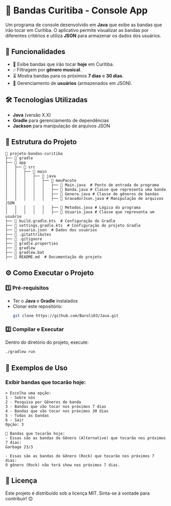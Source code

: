 # 🎸 Bandas Curitiba - Console App

Um programa de console desenvolvido em **Java** que exibe as bandas que irão tocar em Curitiba. O aplicativo permite visualizar as bandas por diferentes critérios e utiliza **JSON** para armazenar os dados dos usuários.

## 🚀 Funcionalidades

- 📅 Exibe bandas que irão tocar **hoje** em Curitiba.
- 🎶 Filtragem por **gênero musical**.
- ⏳ Mostra bandas para os próximos **7 dias** e **30 dias**.
- 👤 Gerenciamento de **usuários** (armazenados em JSON).

## 🛠️ Tecnologias Utilizadas

- **Java** (versão X.X)
- **Gradle** para gerenciamento de dependências
- **Jackson** para manipulação de arquivos JSON

## 📂 Estrutura do Projeto

```
📂 projeto-bandas-curitiba
├── 📁 gradle
├── 📁 app
│   ├── 📁 src
│   │   ├── 📁 main
│   │   │   ├── 📁 java
│   │   │   │   ├── 📁 meuPacote
│   │   │   │   │   ├── 📄 Main.java  # Ponto de entrada do programa
│   │   │   │   │   ├── 📄 Banda.java # Classe que representa uma banda
│   │   │   │   │   ├── 📄 Genero.java # Classe de gêneros de bandas
│   │   │   │   │   ├── 📄 GravadorJson.java # Manipulação de arquivos JSON
│   │   │   │   │   ├── 📄 Metodos.java # Lógica do programa
│   │   │   │   │   ├── 📄 Usuario.java # Classe que representa um usuário
├── 📄 build.gradle.kts  # Configuração do Gradle
├── 📄 settings.gradle.kts  # Configuração do projeto Gradle
├── 📄 usuario.json  # Dados dos usuários
├── 📄 .gitattributes
├── 📄 .gitignore
├── 📄 gradle.properties
├── 📄 gradlew
├── 📄 gradlew.bat
├── 📄 README.md  # Documentação do projeto
```

## ⚙️ Como Executar o Projeto

### 1️⃣ Pré-requisitos

- Ter o **Java** e **Gradle** instalados
- Clonar este repositório:
  ```sh
  git clone https://github.com/Baroli03/Java.git
  ```

### 2️⃣ Compilar e Executar

Dentro do diretório do projeto, execute:

```sh
./gradlew run
```

## 📌 Exemplos de Uso

### Exibir bandas que tocarão hoje:

```
> Escolha uma opção:
1 - Sobre nós
2 - Pesquisa por Gêneros de banda
3 - Bandas que vão tocar nos próximos 7 dias
4 - Bandas que vão tocar nos próximos 30 dias
5 - Todas as bandas
6 - Sair
Opção: 3

🎸 Bandas que tocarão hoje:
- Essas são as bandas do Gênero (Alternative) que tocarão nos próximos 7 dias:
Garbage 23/3

- Essas são as bandas do Gênero (Rock) que tocarão nos próximos 7 dias:
O gênero (Rock) não terá show nos próximos 7 dias.
```

## 📜 Licença

Este projeto é distribuído sob a licença MIT. Sinta-se à vontade para contribuir! 😊


